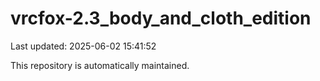 # vrcfox-2.3_body_and_cloth_edition

Last updated: 2025-06-02 15:41:52

This repository is automatically maintained.
